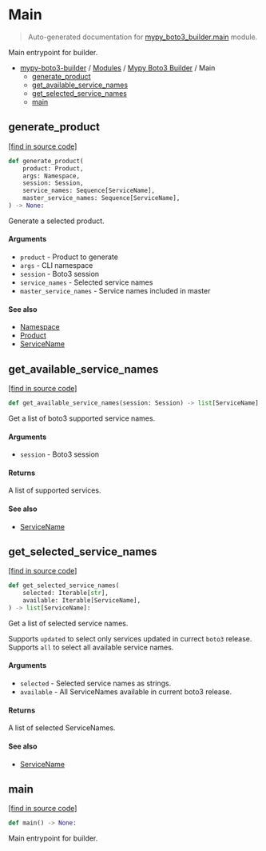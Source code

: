 # Main

> Auto-generated documentation for [mypy_boto3_builder.main](https://github.com/vemel/mypy_boto3_builder/blob/master/mypy_boto3_builder/main.py) module.

Main entrypoint for builder.

- [mypy-boto3-builder](../README.md#mypy_boto3_builder) / [Modules](../MODULES.md#mypy-boto3-builder-modules) / [Mypy Boto3 Builder](index.md#mypy-boto3-builder) / Main
    - [generate_product](#generate_product)
    - [get_available_service_names](#get_available_service_names)
    - [get_selected_service_names](#get_selected_service_names)
    - [main](#main)

## generate_product

[[find in source code]](https://github.com/vemel/mypy_boto3_builder/blob/master/mypy_boto3_builder/main.py#L86)

```python
def generate_product(
    product: Product,
    args: Namespace,
    session: Session,
    service_names: Sequence[ServiceName],
    master_service_names: Sequence[ServiceName],
) -> None:
```

Generate a selected product.

#### Arguments

- `product` - Product to generate
- `args` - CLI namespace
- `session` - Boto3 session
- `service_names` - Selected service names
- `master_service_names` - Service names included in master

#### See also

- [Namespace](cli_parser.md#namespace)
- [Product](constants.md#product)
- [ServiceName](service_name.md#servicename)

## get_available_service_names

[[find in source code]](https://github.com/vemel/mypy_boto3_builder/blob/master/mypy_boto3_builder/main.py#L64)

```python
def get_available_service_names(session: Session) -> list[ServiceName]:
```

Get a list of boto3 supported service names.

#### Arguments

- `session` - Boto3 session

#### Returns

A list of supported services.

#### See also

- [ServiceName](service_name.md#servicename)

## get_selected_service_names

[[find in source code]](https://github.com/vemel/mypy_boto3_builder/blob/master/mypy_boto3_builder/main.py#L24)

```python
def get_selected_service_names(
    selected: Iterable[str],
    available: Iterable[ServiceName],
) -> list[ServiceName]:
```

Get a list of selected service names.

Supports `updated` to select only services updated in currect `boto3` release.
Supports `all` to select all available service names.

#### Arguments

- `selected` - Selected service names as strings.
- `available` - All ServiceNames available in current boto3 release.

#### Returns

A list of selected ServiceNames.

#### See also

- [ServiceName](service_name.md#servicename)

## main

[[find in source code]](https://github.com/vemel/mypy_boto3_builder/blob/master/mypy_boto3_builder/main.py#L120)

```python
def main() -> None:
```

Main entrypoint for builder.
